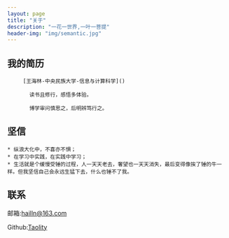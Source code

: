```yaml
---
layout: page
title: "关于"
description: "一花一世界,一叶一菩提"
header-img: "img/semantic.jpg"
---
```



 ##  我的简历

         [王海林-中央民族大学-信息与计算科学]()

           读书且修行，感悟多体验。

           博学审问慎思之，后明辨笃行之。


    
## 坚信

    * 纵浪大化中，不喜亦不惧；
    * 在学习中实践，在实践中学习；
    * 生活就是个缓慢受锤的过程，人一天天老去，奢望也一天天消失，最后变得像挨了锤的牛一样。但我坚信自己会永远生猛下去，什么也锤不了我。
    


## 联系

邮箱:hailln@163.com

Github:[Taolity](https://github.com/Taolity)


